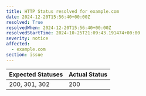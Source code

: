 ```yaml
---
title: HTTP Status resolved for example.com
date: 2024-12-20T15:56:40+00:00Z
resolved: True
resolvedWhen: 2024-12-20T15:56:40+00:00Z
resolvedStartTime: 2024-10-25T21:09:43.191474+00:00
severity: notice
affected:
  - example.com
section: issue
---
```


| Expected Statuses | Actual Status  |
|-------------------|----------------|
| 200, 301, 302 | 200 |

